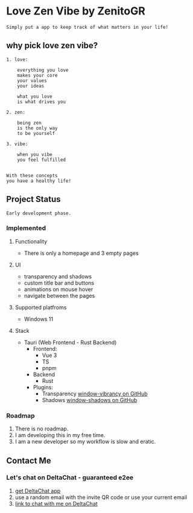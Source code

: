 # Love Zen Vibe by ZenitoGR

    Simply put a app to keep track of what matters in your life!

## why pick love zen vibe?

    1. love:

        everything you love
        makes your core
        your values
        your ideas

        what you love
        is what drives you
    
    2. zen:

        being zen
        is the only way
        to be yourself
    
    3. vibe:

        when you vibe
        you feel fulfilled


    With these concepts
    you have a healthy life!

## Project Status

    Early development phase.

### Implemented

1. Functionality

    - There is only a homepage and 3 empty pages

2. UI

    - transparency and shadows
    - custom title bar and buttons
    - animations on mouse hover
    - navigate between the pages

3. Supported platfroms

    - Windows 11

4. Stack

    - Tauri (Web Frontend - Rust Backend)
        - Frontend:
            - Vue 3
            - TS
            - pnpm
        - Backend
            - Rust
        - Plugins:
            - Transparency [window-vibrancy on GitHub](https://github.com/tauri-apps/window-vibrancy)
            - Shadows [window-shadows on GitHub](https://github.com/tauri-apps/window-shadows)

### Roadmap

1. There is no roadmap.
2. I am developing this in my free time.
3. I am a new developer so my workflow is slow and eratic.

## Contact Me

### Let's chat on DeltaChat - guaranteed e2ee

1. [get DeltaChat app](https://delta.chat/en/download)
2. use a random email with the invite QR code or use your current email
3. [link to chat with me on DeltaChat](https://i.delta.chat/#CB04A1FB2A32D1498430D602668BFE05AC2884B8&a=zenito%40zengod.gr&n=zenitogr&i=0kh3VzHD-Nx&s=KtyYpDWeO4c)